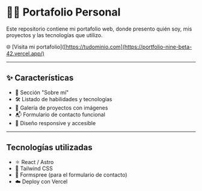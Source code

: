# 🧑‍💻 Portafolio Personal

Este repositorio contiene mi portafolio web, donde presento quién soy, mis proyectos y las tecnologías que utilizo.

🌐 [Visita mi portafolio]([https://tudominio.com](https://portfolio-nine-beta-42.vercel.app/)

---

## ✨ Características

- 📄 Sección "Sobre mí"
- 🛠️ Listado de habilidades y tecnologías
- 📂 Galería de proyectos con imágenes
- 📬 Formulario de contacto funcional
- 📱 Diseño responsive y accesible

---

##  Tecnologías utilizadas

- ⚛️ React / Astro 
- 🎨 Tailwind CSS 
- 📩 Formspree (para el formulario de contacto)
- ☁️ Deploy con Vercel
